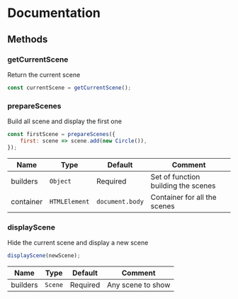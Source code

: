 # Documentation

## Methods

### getCurrentScene
Return the current scene

```js
const currentScene = getCurrentScene();
```

### prepareScenes
Build all scene and display the first one

```js
const firstScene = prepareScenes({
    first: scene => scene.add(new Circle()),
});
```

| Name      | Type            | Default           | Comment                             |
|-----------|-----------------|-------------------|-------------------------------------|
| builders  | ``Object``      | Required          | Set of function building the scenes |
| container | ``HTMLElement`` | ``document.body`` | Container for all the scenes        |


### displayScene
Hide the current scene and display a new scene

```js
displayScene(newScene);
```

| Name     | Type      | Default  | Comment           |
|----------|-----------|----------|-------------------|
| builders | ``Scene`` | Required | Any scene to show |
